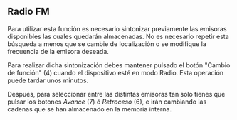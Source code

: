 ## Radio FM

Para utilizar esta función es necesario sintonizar previamente las emisoras disponibles las cuales quedarán almacenadas. No es necesario repetir esta búsqueda a menos que se cambie de localización o se modifique la frecuencia de la emisora deseada.

Para realizar dicha sintonización debes mantener pulsado el botón "Cambio de función" (4) cuando el dispositivo esté en modo Radio.
Esta operación puede tardar unos minutos.

Después, para seleccionar entre las distintas emisoras tan solo tienes que pulsar los botones *Avance* (7) ó *Retroceso* (6), e irán cambiando las cadenas que se han almacenado en la memoria interna. 
